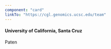 ```yaml
---
component: "card"
linkTo: "https://cgl.genomics.ucsc.edu/team"
---
```


#### University of California, Santa Cruz
Paten

